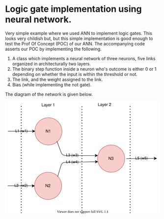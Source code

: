 # Logic gate implementation using neural network.
Very simple example where we used ANN to implement logic gates. This looks very childish but, but this simple
implementation is good enough to test the Prof Of Concept (POC) of our ANN. The accompanying code asserts 
our POC by implementing the following.
1. A class which implements a neural network of three neurons, five links organized in architecturally two layers.
2. The binary step function inside a neuron who's outcome is either 0 or 1 depending on whether the input is within the threshold or not.
3. The link, and the weight assigned to the link.
4. Bias (while implementing the not gate).

The diagram of the network is given below.

![neural network implementing the gates](../images/ann.svg)
  
